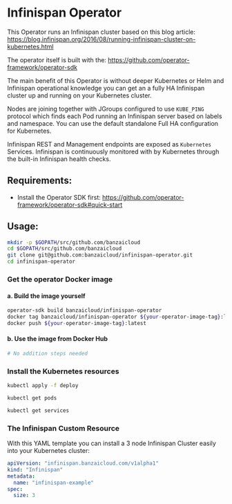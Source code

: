 # Infinispan Operator

This Operator runs an Infinispan cluster based on this blog article: https://blog.infinispan.org/2016/08/running-infinispan-cluster-on-kubernetes.html

The operator itself is built with the: https://github.com/operator-framework/operator-sdk

The main benefit of this Operator is without deeper Kubernetes or Helm and Infinispan operational knowledge you can get an a fully HA Infinispan cluster up and running on your Kubernetes cluster.

Nodes are joining together with JGroups configured to use `KUBE_PING` protocol which finds each Pod running an Infinispan server based on labels and namespace. You can use the default standalone Full HA configuration for Kubernetes.

Infinispan REST and Management endpoints are exposed as `Kubernetes` Services. Infinispan is continuously monitored with by Kubernetes through the built-in Infinispan health checks. 

## Requirements:
 - Install the Operator SDK first: https://github.com/operator-framework/operator-sdk#quick-start

## Usage:

```bash
mkdir -p $GOPATH/src/github.com/banzaicloud
cd $GOPATH/src/github.com/banzaicloud
git clone git@github.com:banzaicloud/infinispan-operator.git
cd infinispan-operator
```

### Get the operator Docker image

#### a. Build the image yourself

```bash
operator-sdk build banzaicloud/infinispan-operator
docker tag banzaicloud/infinispan-operator ${your-operator-image-tag}:latest
docker push ${your-operator-image-tag}:latest
```

#### b. Use the image from Docker Hub

```bash
# No addition steps needed
```

### Install the Kubernetes resources

```bash
kubectl apply -f deploy

kubectl get pods

kubectl get services
```


### The Infinispan Custom Resource

With this YAML template you can install a 3 node Infinispan Cluster easily into your Kubernetes cluster:

```yaml
apiVersion: "infinispan.banzaicloud.com/v1alpha1"
kind: "Infinispan"
metadata:
  name: "infinispan-example"
spec:
  size: 3
```
